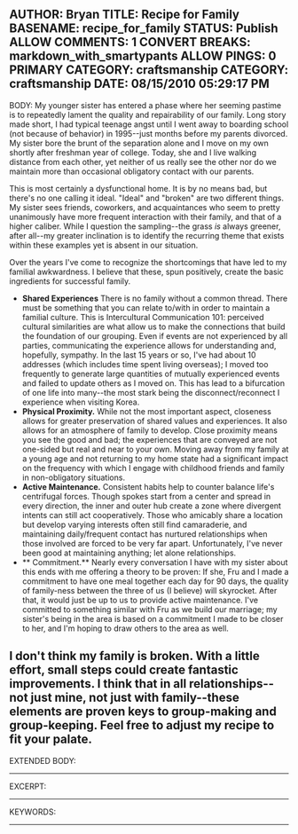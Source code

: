 AUTHOR: Bryan
TITLE: Recipe for Family
BASENAME: recipe_for_family
STATUS: Publish
ALLOW COMMENTS: 1
CONVERT BREAKS: markdown_with_smartypants
ALLOW PINGS: 0
PRIMARY CATEGORY: craftsmanship
CATEGORY: craftsmanship
DATE: 08/15/2010 05:29:17 PM
-----
BODY:
My younger sister has entered a phase where her seeming pastime is to repeatedly lament the quality and repairability of our family. Long story made short, I had typical teenage angst until I went away to boarding school (not because of behavior) in 1995--just months before my parents divorced. My sister bore the brunt of the separation alone and I move on my own shortly after freshman year of college. Today, she and I live walking distance from each other, yet neither of us really see the other nor do we maintain more than occasional obligatory contact with our parents.

This is most certainly a dysfunctional home. It is by no means bad, but there's no one calling it ideal. "Ideal" and "broken" are two different things. My sister sees friends, coworkers, and acquaintances who seem to pretty unanimously have more frequent interaction with their family, and that of a higher caliber. While I question the sampling--the grass *is* always greener, after all--my greater inclination is to identify the recurring theme that exists within these examples yet is absent in our situation.

Over the years I've come to recognize the shortcomings that have led to my familial awkwardness. I believe that these, spun positively, create the basic ingredients for successful family.

* **Shared Experiences** There is no family without a common thread. There must be something that you can relate to/with in order to maintain a familial culture. This is Intercultural Communication 101: perceived cultural similarities are what allow us to make the connections that build the foundation of our grouping. Even if events are not experienced by all parties, communicating the experience allows for understanding and, hopefully, sympathy. In the last 15 years or so, I've had about 10 addresses (which includes time spent living overseas); I moved too frequently to generate large quantities of mutually experienced events and failed to update others as I moved on. This has lead to a bifurcation of one life into many--the most stark being the disconnect/reconnect I experience when visiting Korea.
* **Physical Proximity.** While not the most important aspect, closeness allows for greater preservation of shared values and experiences. It also allows for an atmosphere of family to develop. Close proximity means you see the good and bad; the experiences that are conveyed are not one-sided but real and near to your own. Moving away from my family at a young age and not returning to my home state had a significant impact on the frequency with which I engage with childhood friends and family in non-obligatory situations.
* **Active Maintenance.** Consistent habits help to counter balance life's centrifugal forces. Though spokes start from a center and spread in every direction, the inner and outer hub create a zone where divergent intents can still act cooperatively. Those who amicably share a location but develop varying interests often still find camaraderie, and maintaining daily/frequent contact has nurtured relationships when those involved are forced to be very far apart. Unfortunately, I've never been good at maintaining anything; let alone relationships.
* ** Commitment.** Nearly every conversation I have with my sister about this ends with me offering a theory to be proven: If she, Fru and I made a commitment to have one meal together each day for 90 days, the quality of family-ness between the three of us (I believe) will skyrocket. After that, it would just be up to us to provide active maintenance. I've committed to something similar with Fru as we build our marriage; my sister's being in the area is based on a commitment I made to be closer to her, and I'm hoping to draw others to the area as well.

I don't think my family is broken. With a little effort, small steps could create fantastic improvements. I think that in all relationships--not just mine, not just with family--these elements are proven keys to group-making and group-keeping. Feel free to adjust my recipe to fit your palate.
-----
EXTENDED BODY:

-----
EXCERPT:

-----
KEYWORDS:

-----


